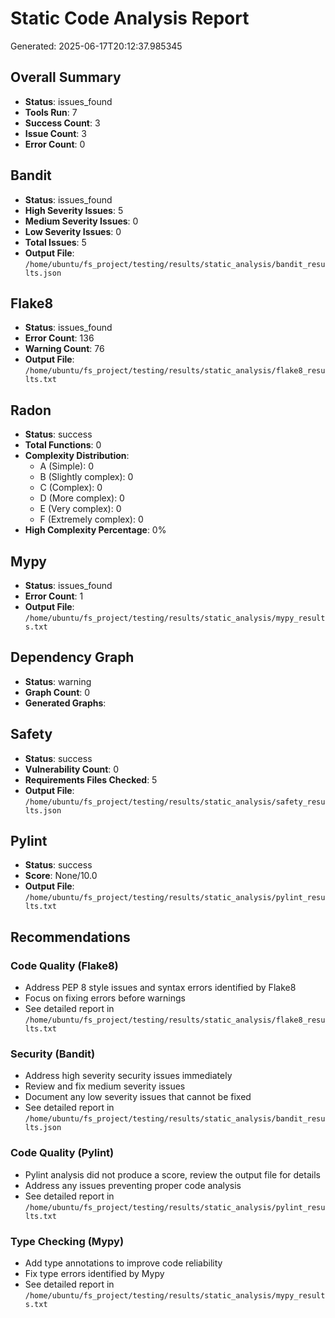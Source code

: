 # Static Code Analysis Report

Generated: 2025-06-17T20:12:37.985345

## Overall Summary

- **Status**: issues_found
- **Tools Run**: 7
- **Success Count**: 3
- **Issue Count**: 3
- **Error Count**: 0

## Bandit

- **Status**: issues_found
- **High Severity Issues**: 5
- **Medium Severity Issues**: 0
- **Low Severity Issues**: 0
- **Total Issues**: 5
- **Output File**: `/home/ubuntu/fs_project/testing/results/static_analysis/bandit_results.json`

## Flake8

- **Status**: issues_found
- **Error Count**: 136
- **Warning Count**: 76
- **Output File**: `/home/ubuntu/fs_project/testing/results/static_analysis/flake8_results.txt`

## Radon

- **Status**: success
- **Total Functions**: 0
- **Complexity Distribution**:
  - A (Simple): 0
  - B (Slightly complex): 0
  - C (Complex): 0
  - D (More complex): 0
  - E (Very complex): 0
  - F (Extremely complex): 0
- **High Complexity Percentage**: 0%

## Mypy

- **Status**: issues_found
- **Error Count**: 1
- **Output File**: `/home/ubuntu/fs_project/testing/results/static_analysis/mypy_results.txt`

## Dependency Graph

- **Status**: warning
- **Graph Count**: 0
- **Generated Graphs**:

## Safety

- **Status**: success
- **Vulnerability Count**: 0
- **Requirements Files Checked**: 5
- **Output File**: `/home/ubuntu/fs_project/testing/results/static_analysis/safety_results.json`

## Pylint

- **Status**: success
- **Score**: None/10.0
- **Output File**: `/home/ubuntu/fs_project/testing/results/static_analysis/pylint_results.txt`

## Recommendations

### Code Quality (Flake8)
- Address PEP 8 style issues and syntax errors identified by Flake8
- Focus on fixing errors before warnings
- See detailed report in `/home/ubuntu/fs_project/testing/results/static_analysis/flake8_results.txt`

### Security (Bandit)
- Address high severity security issues immediately
- Review and fix medium severity issues
- Document any low severity issues that cannot be fixed
- See detailed report in `/home/ubuntu/fs_project/testing/results/static_analysis/bandit_results.json`

### Code Quality (Pylint)
- Pylint analysis did not produce a score, review the output file for details
- Address any issues preventing proper code analysis
- See detailed report in `/home/ubuntu/fs_project/testing/results/static_analysis/pylint_results.txt`

### Type Checking (Mypy)
- Add type annotations to improve code reliability
- Fix type errors identified by Mypy
- See detailed report in `/home/ubuntu/fs_project/testing/results/static_analysis/mypy_results.txt`

